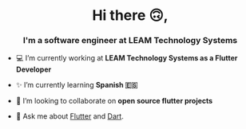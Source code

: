 <h1 align="center">Hi there 🙃,  </h1>
<h3 align="center">I'm a software engineer at LEAM Technology Systems</h3>

- 💻 I’m currently working at **LEAM Technology Systems as a Flutter Developer**

- ✨ I’m currently learning **Spanish 🇪🇸**

- 🤝 I’m looking to collaborate on **open source flutter projects**

- 💬 Ask me about [Flutter](https://flutter.dev) and [Dart](https://dart.dev).

<p align="left">
</p>

